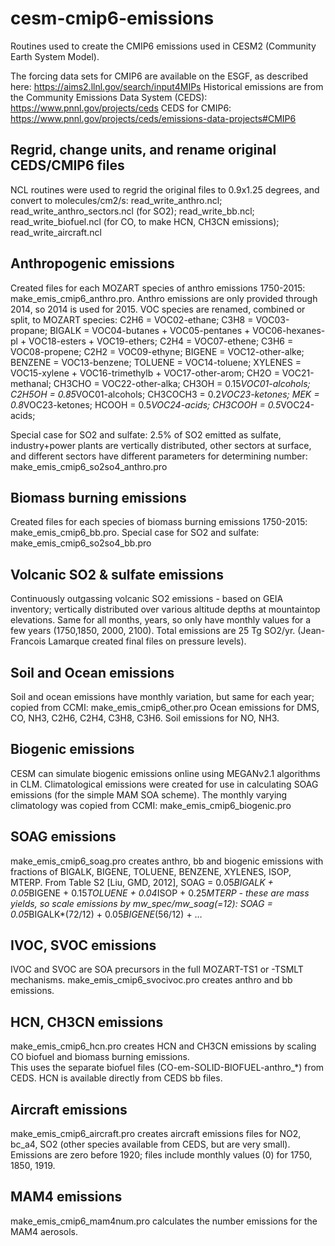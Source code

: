 # cesm-cmip6-emissions
Routines used to create the CMIP6 emissions used in CESM2 (Community Earth System Model).

The forcing data sets for CMIP6 are available on the ESGF, as described here: https://aims2.llnl.gov/search/input4MIPs
Historical emissions are from the Community Emissions Data System (CEDS): https://www.pnnl.gov/projects/ceds
CEDS for CMIP6: https://www.pnnl.gov/projects/ceds/emissions-data-projects#CMIP6  

## Regrid, change units, and rename original CEDS/CMIP6 files

NCL routines were used to regrid the original files to 0.9x1.25 degrees, and convert to molecules/cm2/s:
read_write_anthro.ncl; 
read_write_anthro_sectors.ncl (for SO2); 
read_write_bb.ncl; 
read_write_biofuel.ncl (for CO, to make HCN, CH3CN emissions); 
read_write_aircraft.ncl

## Anthropogenic emissions

Created files for each MOZART species of anthro emissions 1750-2015: make_emis_cmip6_anthro.pro. 
Anthro emissions are only provided through 2014, so 2014 is used for 2015.
VOC species are renamed, combined or split, to MOZART species: 
C2H6 = VOC02-ethane; 
C3H8 = VOC03-propane; 
BIGALK = VOC04-butanes + VOC05-pentanes + VOC06-hexanes-pl + VOC18-esters + VOC19-ethers; 
C2H4 = VOC07-ethene; 
C3H6 = VOC08-propene; 
C2H2 = VOC09-ethyne; 
BIGENE = VOC12-other-alke; 
BENZENE = VOC13-benzene; 
TOLUENE = VOC14-toluene; 
XYLENES = VOC15-xylene + VOC16-trimethylb + VOC17-other-arom; 
CH2O = VOC21-methanal; 
CH3CHO = VOC22-other-alka; 
CH3OH = 0.15*VOC01-alcohols; 
C2H5OH = 0.85*VOC01-alcohols; 
CH3COCH3 = 0.2*VOC23-ketones; 
MEK = 0.8*VOC23-ketones; 
HCOOH = 0.5*VOC24-acids; 
CH3COOH = 0.5*VOC24-acids; 

Special case for SO2 and sulfate:  2.5% of SO2 emitted as sulfate, industry+power plants are vertically distributed, other sectors at surface, and different sectors have different parameters for determining number: make_emis_cmip6_so2so4_anthro.pro

## Biomass burning emissions

Created files for each species of biomass burning emissions 1750-2015: make_emis_cmip6_bb.pro.
Special case for SO2 and sulfate: make_emis_cmip6_so2so4_bb.pro

## Volcanic SO2 & sulfate emissions

Continuously outgassing volcanic SO2 emissions - based on GEIA inventory; vertically distributed over various altitude depths at mountaintop elevations. Same for all months, years, so only have monthly values for a few years (1750,1850, 2000, 2100).  Total emissions are 25 Tg SO2/yr. (Jean-Francois Lamarque created final files on pressure levels).

## Soil and Ocean emissions

Soil and ocean emissions have monthly variation, but same for each year; copied from CCMI: make_emis_cmip6_other.pro
Ocean emissions for DMS, CO, NH3, C2H6, C2H4, C3H8, C3H6. 
Soil emissions for NO, NH3. 

## Biogenic emissions

CESM can simulate biogenic emissions online using MEGANv2.1 algorithms in CLM.  Climatological emissions were created for use in calculating SOAG emissions (for the simple MAM SOA scheme).  The monthly varying climatology was copied from CCMI: make_emis_cmip6_biogenic.pro

## SOAG emissions

make_emis_cmip6_soag.pro creates anthro, bb and biogenic emissions with fractions of BIGALK, BIGENE, TOLUENE, BENZENE, XYLENES, ISOP, MTERP.
From Table S2 [Liu, GMD, 2012], SOAG = 0.05*BIGALK + 0.05*BIGENE + 0.15*TOLUENE + 0.04*ISOP + 0.25*MTERP - these are mass yields, so scale emissions by mw_spec/mw_soag(=12):  SOAG = 0.05*BIGALK*(72/12) + 0.05*BIGENE*(56/12) + …

## IVOC, SVOC emissions

IVOC and SVOC are SOA precursors in the full MOZART-TS1 or -TSMLT mechanisms. 
make_emis_cmip6_svocivoc.pro creates anthro and bb emissions.

## HCN, CH3CN emissions

make_emis_cmip6_hcn.pro creates HCN and CH3CN emissions by scaling CO biofuel and biomass burning emissions.  
This uses the separate biofuel files (CO-em-SOLID-BIOFUEL-anthro_*) from CEDS. HCN is available directly from CEDS bb files.

## Aircraft emissions

make_emis_cmip6_aircraft.pro creates aircraft emissions files for NO2, bc_a4, SO2 (other species available from CEDS, but are very small).  
Emissions are zero before 1920; files include monthly values (0) for 1750, 1850, 1919. 

## MAM4 emissions

make_emis_cmip6_mam4num.pro calculates the number emissions for the MAM4 aerosols. 

